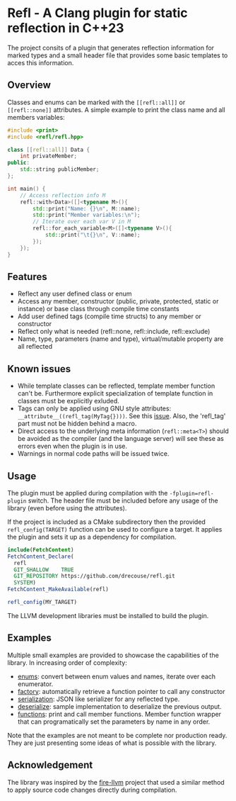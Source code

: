 # Refl - A Clang plugin for static reflection in C++23

The project consits of a plugin that generates reflection information for marked types and a small header file that provides some basic templates to acces this information.

## Overview
Classes and enums can be marked with the `[[refl::all]]` or `[[refl::none]]` attributes.
A simple example to print the class name and all members variables:

```C++
#include <print>
#include <refl/refl.hpp>

class [[refl::all]] Data {
    int privateMember;
public:
    std::string publicMember;
};

int main() {
    // Access reflection info M
    refl::with<Data>([]<typename M>(){                  
        std::print("Name: {}\n", M::name);
        std::print("Member variables:\n");
        // Iterate over each var V in M
        refl::for_each_variable<M>([]<typename V>(){
            std::print("\t{}\n", V::name);
        });
    });
}
```

## Features
- Reflect any user defined class or enum
- Access any member, constructor (public, private, protected, static or instance) or base class through compile time constants
- Add user defined tags (compile time structs) to any member or constructor
- Reflect only what is needed (refl::none, refl::include, refl::exclude)
- Name, type, parameters (name and type), virtual/mutable property are all reflected

## Known issues
- While template classes can be reflected, template member function can't be. Furthermore explicit specialization of template function in classes must be explicitly exluded.
- Tags can only be applied using GNU style attributes: `__attribute__((refl_tag(MyTag{})))`. See this [issue]. Also, the 'refl_tag' part must not be hidden behind a macro.
- Direct access to the underlying meta information (`refl::meta<T>`) should be avoided as the compiler (and the language server) will see these as errors even when the plugin is in use.
- Warnings in normal code paths will be issued twice.

## Usage
The plugin must be applied during compilation with the `-fplugin=refl-plugin` switch. The header file must be included before any usage of the library (even before using the attributes).

If the project is included as a CMake subdirectory then the provided `refl_config(TARGET)` function can be used to configure a target. It applies the plugin and sets it up as a dependency for compilation.

```CMake
include(FetchContent)
FetchContent_Declare(
  refl
  GIT_SHALLOW    TRUE
  GIT_REPOSITORY https://github.com/drecouse/refl.git
  SYSTEM)
FetchContent_MakeAvailable(refl)

refl_config(MY_TARGET)
```

The LLVM development libraries must be installed to build the plugin.

## Examples
Multiple small examples are provided to showcase the capabilities of the library. In increasing order of complexity:
- [enums]: convert between enum values and names, iterate over each enumerator.
- [factory]: automatically retrieve a function pointer to call any constructor
- [serialization]: JSON like serializer for any reflected type.
- [deserialize]: sample implementation to deserialize the previous output.
- [functions]: print and call member functions. Member function wrapper that can programatically set the parameters by name in any order.

Note that the examples are not meant to be complete nor production ready. They are just presenting some ideas of what is possible with the library.

## Acknowledgement
The library was inspired by the [fire-llvm] project that used a similar method to apply source code changes directly during compilation.

[issue]: https://github.com/llvm/llvm-project/issues/45791
[fire-llvm]: https://github.com/Time0o/fire-llvm
[enums]: examples/enums/enums.cpp
[factory]: examples/factory/factory.cpp
[serialization]: examples/serialization/serialization.cpp
[deserialize]: examples/deserialize/deserialize.cpp
[functions]: examples/functions/functions.cpp
